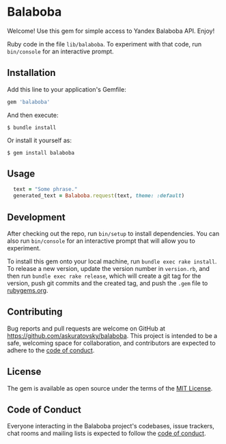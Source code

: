 # Balaboba

Welcome! Use this gem for simple access to Yandex Balaboba API. Enjoy!

Ruby code in the file `lib/balaboba`. To experiment with that code, run `bin/console` for an interactive prompt.

## Installation

Add this line to your application's Gemfile:

```ruby
gem 'balaboba'
```

And then execute:

    $ bundle install

Or install it yourself as:

    $ gem install balaboba

## Usage

```ruby
  text = "Some phrase."
  generated_text = Balaboba.request(text, theme: :default)
```

## Development

After checking out the repo, run `bin/setup` to install dependencies. You can also run `bin/console` for an interactive prompt that will allow you to experiment.

To install this gem onto your local machine, run `bundle exec rake install`. To release a new version, update the version number in `version.rb`, and then run `bundle exec rake release`, which will create a git tag for the version, push git commits and the created tag, and push the `.gem` file to [rubygems.org](https://rubygems.org).

## Contributing

Bug reports and pull requests are welcome on GitHub at https://github.com/askuratovsky/balaboba. This project is intended to be a safe, welcoming space for collaboration, and contributors are expected to adhere to the [code of conduct](https://github.com/askuratovsky/balaboba/blob/master/CODE_OF_CONDUCT.md).

## License

The gem is available as open source under the terms of the [MIT License](https://opensource.org/licenses/MIT).

## Code of Conduct

Everyone interacting in the Balaboba project's codebases, issue trackers, chat rooms and mailing lists is expected to follow the [code of conduct](https://github.com/askuratovsky/balaboba/blob/master/CODE_OF_CONDUCT.md).
